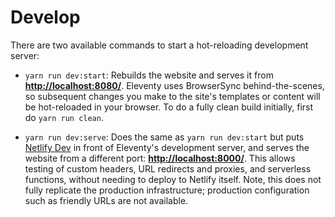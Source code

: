 # Develop

There are two available commands to start a hot-reloading development server:

- `yarn run dev:start`: Rebuilds the website and serves it from **[http://localhost:8080/](http://localhost:8080/)**. Eleventy uses BrowserSync behind-the-scenes, so subsequent changes you make to the site's templates or content will be hot-reloaded in your browser. To do a fully clean build initially, first do `yarn run clean`.

- `yarn run dev:serve`: Does the same as `yarn run dev:start` but puts [Netlify Dev](https://www.netlify.com/products/dev/) in front of Eleventy's development server, and serves the website from a different port: **[http://localhost:8000/](http://localhost:8000/)**. This allows testing of custom headers, URL redirects and proxies, and serverless functions, without needing to deploy to Netlify itself. Note, this does not fully replicate the production infrastructure; production configuration such as friendly URLs are not available.
